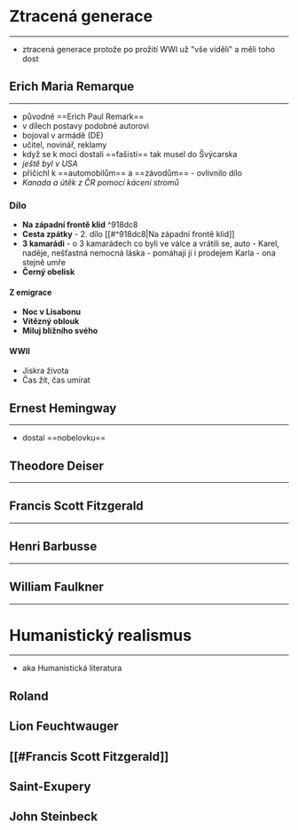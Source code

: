 # Ztracená generace
---
- ztracená generace protože po prožití WWI už "vše viděli" a měli toho dost

## Erich Maria Remarque
---
- původně ==Erich Paul Remark==
- v dílech postavy podobné autorovi
- bojoval v armádě (DE)
- učitel, novinář, reklamy
- když se k moci dostali ==fašisti== tak musel do Švýcarska
- _ještě byl v USA_
- přičichl k ==automobilům== a ==závodům== - ovlivnilo dílo
- _Kanada a útěk z ČR pomocí kácení stromů_

### Dílo
- **Na západní frontě klid** ^918dc8
- **Cesta zpátky** - 2. dílo [[#^918dc8|Na západní frontě klid]]
- **3 kamarádi** - o 3 kamarádech co byli ve válce a vrátili se, auto - Karel, naděje, nešťastná nemocná láska - pomáhají ji i prodejem Karla - ona stejně umře
- **Černý obelisk**

#### Z emigrace
- **Noc v Lisabonu**
- **Vítězný oblouk**
- **Miluj bližního svého**

#### WWII
- Jiskra života
- Čas žít, čas umírat

## Ernest Hemingway
---
- dostal ==nobelovku==

## Theodore Deiser
---

## Francis Scott Fitzgerald
----

## Henri Barbusse
---

## William Faulkner
---


# Humanistický realismus
---
- aka Humanistická literatura

## Roland 

## Lion Feuchtwauger

## [[#Francis Scott Fitzgerald]]

## Saint-Exupery

## John Steinbeck